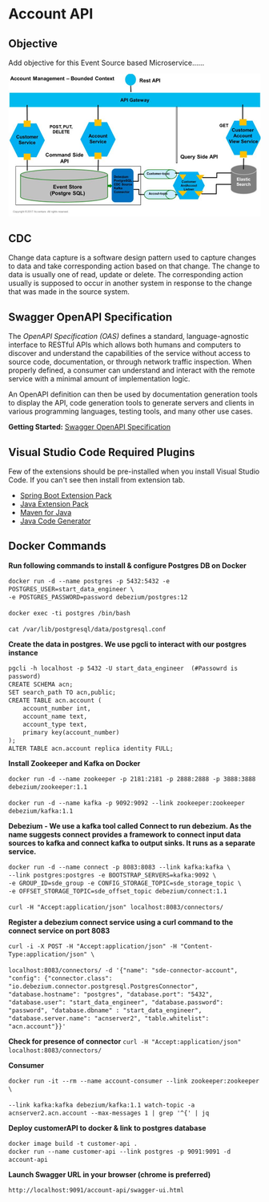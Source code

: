 # Account API

## Objective
Add objective for this Event Source based Microservice......

![Use Case](https://github.com/rahul0309/customer-api/blob/main/src/main/resources/event_source.jpeg?raw=true)

## CDC
Change data capture is a software design pattern used to capture changes to data and take corresponding action based on that change. The change to data is usually one of read, update or delete. The corresponding action usually is supposed to occur in another system in response to the change that was made in the source system.


## Swagger OpenAPI Specification
The *OpenAPI Specification (OAS)* defines a standard, language-agnostic interface to RESTful APIs which allows both humans and computers to discover and understand the capabilities of the service without access to source code, documentation, or through network traffic inspection. When properly defined, a consumer can understand and interact with the remote service with a minimal amount of implementation logic.

An OpenAPI definition can then be used by documentation generation tools to display the API, code generation tools to generate servers and clients in various programming languages, testing tools, and many other use cases.

**Getting Started:** [Swagger OpenAPI Specification](https://swagger.io/specification/)


## Visual Studio Code Required Plugins
Few of the extensions should be pre-installed when you install Visual Studio Code. If you can't see then install from extension tab.
* [Spring Boot Extension Pack](https://marketplace.visualstudio.com/items?itemName=Pivotal.vscode-boot-dev-pack)
* [Java Extension Pack](https://marketplace.visualstudio.com/items?itemName=vscjava.vscode-java-pack)
* [Maven for Java](https://marketplace.visualstudio.com/items?itemName=vscjava.vscode-maven)
* [Java Code Generator](https://marketplace.visualstudio.com/items?itemName=sohibe.java-generate-setters-getters)


## Docker Commands
**Run following commands to install & configure Postgres DB on Docker**
```
docker run -d --name postgres -p 5432:5432 -e POSTGRES_USER=start_data_engineer \ 
-e POSTGRES_PASSWORD=password debezium/postgres:12

docker exec -ti postgres /bin/bash

cat /var/lib/postgresql/data/postgresql.conf
```
**Create the data in postgres. We use pgcli to interact with our postgres instance**
```
pgcli -h localhost -p 5432 -U start_data_engineer  (#Passowrd is password)
CREATE SCHEMA acn;
SET search_path TO acn,public;
CREATE TABLE acn.account (
    account_number int,
    account_name text,
    account_type text,
    primary key(account_number)
);
ALTER TABLE acn.account replica identity FULL;

```
**Install Zookeeper and Kafka on Docker**
```
docker run -d --name zookeeper -p 2181:2181 -p 2888:2888 -p 3888:3888 debezium/zookeeper:1.1

docker run -d --name kafka -p 9092:9092 --link zookeeper:zookeeper debezium/kafka:1.1
```

**Debezium - We use a kafka tool called Connect to run debezium. As the name suggests connect provides a framework to connect input data sources to kafka and connect kafka to output sinks. It runs as a separate service.**
```
docker run -d --name connect -p 8083:8083 --link kafka:kafka \
--link postgres:postgres -e BOOTSTRAP_SERVERS=kafka:9092 \
-e GROUP_ID=sde_group -e CONFIG_STORAGE_TOPIC=sde_storage_topic \
-e OFFSET_STORAGE_TOPIC=sde_offset_topic debezium/connect:1.1

curl -H "Accept:application/json" localhost:8083/connectors/
```

**Register a debezium connect service using a curl command to the connect service on port 8083**
```
curl -i -X POST -H "Accept:application/json" -H "Content-Type:application/json" \

localhost:8083/connectors/ -d '{"name": "sde-connector-account", "config": {"connector.class": "io.debezium.connector.postgresql.PostgresConnector", "database.hostname": "postgres", "database.port": "5432", "database.user": "start_data_engineer", "database.password": "password", "database.dbname" : "start_data_engineer", "database.server.name": "acnserver2", "table.whitelist": "acn.account"}}'

```
**Check for presence of connector**
```curl -H "Accept:application/json" localhost:8083/connectors/```

**Consumer**
```
docker run -it --rm --name account-consumer --link zookeeper:zookeeper \

--link kafka:kafka debezium/kafka:1.1 watch-topic -a acnserver2.acn.account --max-messages 1 | grep '^{' | jq
```
**Deploy customerAPI to docker & link to postgres database**
```
docker image build -t customer-api .
docker run --name customer-api --link postgres -p 9091:9091 -d account-api
```
**Launch Swagger URL in your browser (chrome is preferred)**
```
http://localhost:9091/account-api/swagger-ui.html
```


